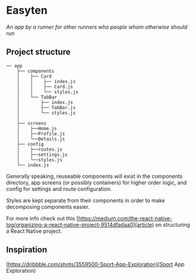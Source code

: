 # Easyten

_An app by a runner for other runners who people whom otherwise should run_

## Project structure

```
── app
    ├── components
    │    ├── Card
    │    │    ├── index.js
    │    │    ├── Card.js
    │    │    └── styles.js
    │    └── TabBar
    │        ├── index.js
    │        ├── TabBar.js
    │        └── styles.js
    │
    ├── screens
    │    ├──Home.js
    │    ├──Profile.js
    │    └──Details.js
    ├── config
    │    ├──routes.js
    │    ├──settings.js
    │    └──styles.js
    └── index.js
```

Generally speaking, reuseable components will exist in the components directory, app screens (or possibly containers)
for higher order logic, and config for settings and route configuration.

Styles are kept separate from their components in order to make decomposing components easier.

For more info check out this [https://medium.com/the-react-native-log/organizing-a-react-native-project-9514dfadaa0](article) on structuring a React Native project.

## Inspiration

[https://dribbble.com/shots/3559500-Sport-App-Exploration](Sport App Exploration)
